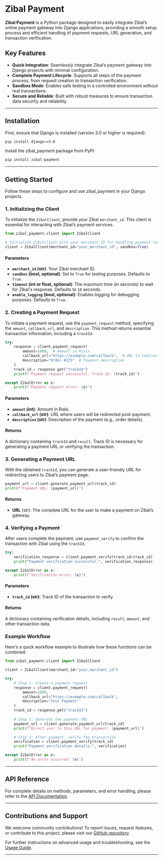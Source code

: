 # Zibal Payment

**Zibal Payment** is a Python package designed to easily integrate Zibal’s online payment gateway into Django applications, providing a smooth setup process and efficient handling of payment requests, URL generation, and transaction verification. 

## Key Features

- **Quick Integration**: Seamlessly integrate Zibal’s payment gateway into Django projects with minimal configuration.
- **Complete Payment Lifecycle**: Supports all steps of the payment process, from request creation to transaction verification.
- **Sandbox Mode**: Enables safe testing in a controlled environment without real transactions.
- **Secure and Reliable**: Built with robust measures to ensure transaction data security and reliability.

---

## Installation

First, ensure that Django is installed (version 3.0 or higher is required):

```bash
pip install django>=3.0
```

Install the zibal_payment package from PyPI:

```bash
pip install zibal-payment
```

---

## Getting Started

Follow these steps to configure and use zibal_payment in your Django projects.

### 1. Initializing the Client

To initialize the `ZibalClient`, provide your Zibal `merchant_id`. This client is essential for interacting with Zibal’s payment services.

```python
from zibal_payment.client import ZibalClient

# Initialize ZibalClient with your merchant ID for handling payment requests
client = ZibalClient(merchant_id="your_merchant_id", sandbox=True)
```

#### Parameters
- **`merchant_id` (str)**: Your Zibal merchant ID.
- **`sandbox` (bool, optional)**: Set to `True` for testing purposes. Defaults to `True`.
- **`timeout` (int or float, optional)**: The maximum time (in seconds) to wait for Zibal's response. Defaults to `10` seconds.
- **`enable_logging` (bool, optional)**: Enables logging for debugging purposes. Defaults to `True`.

### 2. Creating a Payment Request

To initiate a payment request, use the `payment_request` method, specifying the `amount`, `callback_url`, and `description`. This method returns essential transaction information, including a `trackId`.

```python
try:
    response = client.payment_request(
        amount=1000,  # Amount in Rials
        callback_url="https://example.com/callback",  # URL to redirect users after payment
        description="Order #123"  # Payment description
    )
    track_id = response.get("trackId")
    print(f"Payment request successful. Track ID: {track_id}")

except ZibalError as e:
    print(f"Payment request error: {e}")
```

#### Parameters
- **`amount` (int)**: Amount in Rials.
- **`callback_url` (str)**: URL where users will be redirected post-payment.
- **`description` (str)**: Description of the payment (e.g., order details).

#### Returns
A dictionary containing `trackId` and `result`. Track ID is necessary for generating a payment URL or verifying the transaction.

### 3. Generating a Payment URL

With the obtained `trackId`, you can generate a user-friendly URL for redirecting users to Zibal’s payment page.

```python
payment_url = client.generate_payment_url(track_id)
print(f"Payment URL: {payment_url}")
```

#### Returns
- **URL** (str): The complete URL for the user to make a payment on Zibal’s gateway.

### 4. Verifying a Payment

After users complete the payment, use `payment_verify` to confirm the transaction with Zibal using the `trackId`.

```python
try:
    verification_response = client.payment_verify(track_id=track_id)
    print("Payment verification successful:", verification_response)

except ZibalError as e:
    print(f"Verification error: {e}")
```

#### Parameters
- **`track_id` (str)**: Track ID of the transaction to verify.

#### Returns
A dictionary containing verification details, including `result`, `amount`, and other transaction data.

### Example Workflow

Here's a quick workflow example to illustrate how these functions can be combined:

```python
from zibal_payment.client import ZibalClient

client = ZibalClient(merchant_id="your_merchant_id")

try:
    # Step 1: Create a payment request
    response = client.payment_request(
        amount=1000,
        callback_url="https://example.com/callback",
        description="Test Payment"
    )
    track_id = response.get("trackId")
    
    # Step 2: Generate the payment URL
    payment_url = client.generate_payment_url(track_id)
    print(f"Direct user to this URL for payment: {payment_url}")

    # Step 3: After payment, verify the transaction
    verification = client.payment_verify(track_id)
    print("Payment verification details:", verification)

except ZibalError as e:
    print(f"An error occurred: {e}")
```

---

## API Reference

For complete details on methods, parameters, and error handling, please refer to the [API Documentation](https://github.com/Mohammad222PR/zibal_payment/docs/api_reference.md).

---

## Contributions and Support

We welcome community contributions! To report issues, request features, or contribute to this project, please visit our [GitHub repository](https://github.com/Mohammad222PR/zibal_payment). 

For further instructions on advanced usage and troubleshooting, see the [Usage Guide](https://github.com/Mohammad222PR/zibal_payment/docs/usage.md).

---


